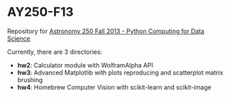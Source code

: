 AY250-F13
=========

Repository for [Astronomy 250 Fall 2013 - Python Computing for Data Science](http://profjsb.github.io/python-seminar/)   

Currently, there are 3 directories:      

* **hw2**: Calculator module with WolframAlpha API    
* **hw3**: Advanced Matplotlib with plots reproducing and scatterplot matrix brushing    
* **hw4**: Homebrew Computer Vision with scikit-learn and scikit-image
